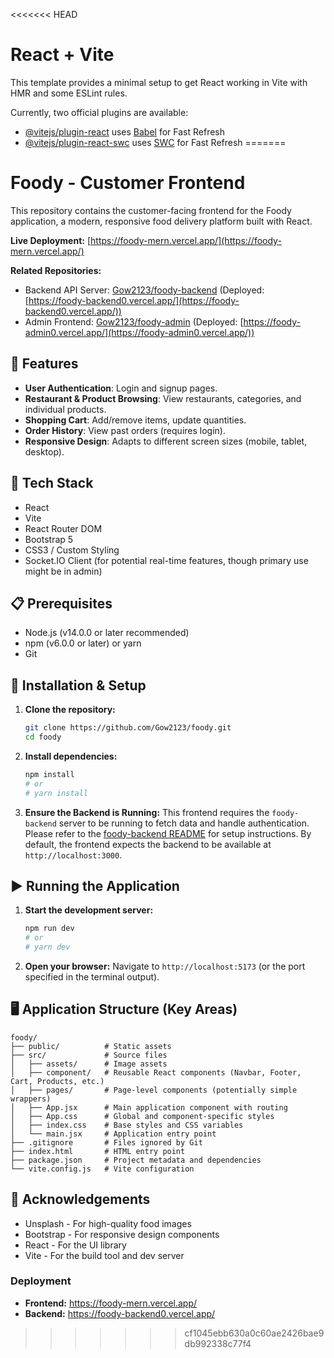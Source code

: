 <<<<<<< HEAD
# React + Vite

This template provides a minimal setup to get React working in Vite with HMR and some ESLint rules.

Currently, two official plugins are available:

- [@vitejs/plugin-react](https://github.com/vitejs/vite-plugin-react/blob/main/packages/plugin-react/README.md) uses [Babel](https://babeljs.io/) for Fast Refresh
- [@vitejs/plugin-react-swc](https://github.com/vitejs/vite-plugin-react-swc) uses [SWC](https://swc.rs/) for Fast Refresh
=======
# Foody - Customer Frontend

This repository contains the customer-facing frontend for the Foody application, a modern, responsive food delivery platform built with React.

**Live Deployment:** [https://foody-mern.vercel.app/](https://foody-mern.vercel.app/)

**Related Repositories:**
*   Backend API Server: [Gow2123/foody-backend](https://github.com/Gow2123/foody-backend) (Deployed: [https://foody-backend0.vercel.app/](https://foody-backend0.vercel.app/))
*   Admin Frontend: [Gow2123/foody-admin](https://github.com/Gow2123/foody-admin) (Deployed: [https://foody-admin0.vercel.app/](https://foody-admin0.vercel.app/))

## 🍕 Features

*   **User Authentication**: Login and signup pages.
*   **Restaurant & Product Browsing**: View restaurants, categories, and individual products.
*   **Shopping Cart**: Add/remove items, update quantities.
*   **Order History**: View past orders (requires login).
*   **Responsive Design**: Adapts to different screen sizes (mobile, tablet, desktop).

## 🚀 Tech Stack

*   React
*   Vite
*   React Router DOM
*   Bootstrap 5
*   CSS3 / Custom Styling
*   Socket.IO Client (for potential real-time features, though primary use might be in admin)

## 📋 Prerequisites

*   Node.js (v14.0.0 or later recommended)
*   npm (v6.0.0 or later) or yarn
*   Git

## 🔧 Installation & Setup

1.  **Clone the repository:**
    ```bash
    git clone https://github.com/Gow2123/foody.git
    cd foody
    ```

2.  **Install dependencies:**
    ```bash
    npm install
    # or
    # yarn install
    ```

3.  **Ensure the Backend is Running:** This frontend requires the `foody-backend` server to be running to fetch data and handle authentication. Please refer to the [foody-backend README](https://github.com/Gow2123/foody-backend) for setup instructions. By default, the frontend expects the backend to be available at `http://localhost:3000`.

## ▶️ Running the Application

1.  **Start the development server:**
    ```bash
    npm run dev
    # or
    # yarn dev
    ```

2.  **Open your browser:** Navigate to `http://localhost:5173` (or the port specified in the terminal output).

## 🖥️ Application Structure (Key Areas)

```
foody/
├── public/          # Static assets
├── src/             # Source files
│   ├── assets/      # Image assets
│   ├── component/   # Reusable React components (Navbar, Footer, Cart, Products, etc.)
│   ├── pages/       # Page-level components (potentially simple wrappers)
│   ├── App.jsx      # Main application component with routing
│   ├── App.css      # Global and component-specific styles
│   ├── index.css    # Base styles and CSS variables
│   └── main.jsx     # Application entry point
├── .gitignore       # Files ignored by Git
├── index.html       # HTML entry point
├── package.json     # Project metadata and dependencies
└── vite.config.js   # Vite configuration
```

## 🙏 Acknowledgements

*   Unsplash - For high-quality food images
*   Bootstrap - For responsive design components
*   React - For the UI library
*   Vite - For the build tool and dev server

### Deployment

- **Frontend:** https://foody-mern.vercel.app/
- **Backend:** https://foody-backend0.vercel.app/
>>>>>>> cf1045ebb630a0c60ae2426bae9db992338c77f4
